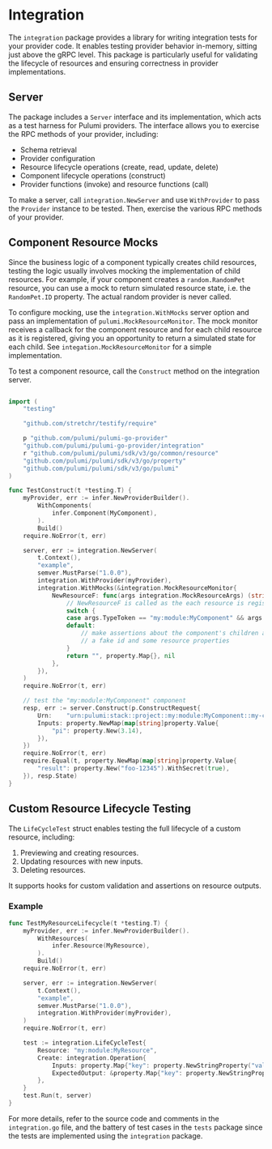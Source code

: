 # Integration


The `integration` package provides a library for writing integration tests for your provider code. It enables testing provider behavior in-memory, sitting just above the gRPC level. This package is particularly useful for validating the lifecycle of resources and ensuring correctness in provider implementations.

## Server

The package includes a `Server` interface and its implementation, which acts as a test harness for Pulumi providers.
The interface allows you to exercise the RPC methods of your provider, including:
- Schema retrieval
- Provider configuration
- Resource lifecycle operations (create, read, update, delete)
- Component lifecycle operations (construct)
- Provider functions (invoke) and resource functions (call)

To make a server, call `integration.NewServer` and use `WithProvider` to pass the `Provider` instance to be tested.
Then, exercise the various RPC methods of your provider.

## Component Resource Mocks

Since the business logic of a component typically creates child resources, testing the logic usually involves
mocking the implementation of child resources.  For example, if your component creates a `random.RandomPet` resource,
you can use a mock to return simulated resource state, i.e. the `RandomPet.ID` property. The actual random provider
is never called.

To configure mocking, use the `integration.WithMocks` server option and pass an implementation of `pulumi.MockResourceMonitor`.
The mock monitor receives a callback for the component resource and for each child resource as it is registered,
giving you an opportunity to return a simulated state for each child. See `integation.MockResourceMonitor` for a simple implementation.

To test a component resource, call the `Construct` method on the integration server.

```go

import (
	"testing"

	"github.com/stretchr/testify/require"

	p "github.com/pulumi/pulumi-go-provider"
	"github.com/pulumi/pulumi-go-provider/integration"
	r "github.com/pulumi/pulumi/sdk/v3/go/common/resource"
	"github.com/pulumi/pulumi/sdk/v3/go/property"
	"github.com/pulumi/pulumi/sdk/v3/go/pulumi"
)

func TestConstruct(t *testing.T) {
    myProvider, err := infer.NewProviderBuilder().
		WithComponents(
			infer.Component(MyComponent),
		).
		Build()
	require.NoError(t, err)

	server, err := integration.NewServer(
		t.Context(),
		"example",
		semver.MustParse("1.0.0"),
		integration.WithProvider(myProvider),
        integration.WithMocks(&integration.MockResourceMonitor{
			NewResourceF: func(args integration.MockResourceArgs) (string, property.Map, error) {
				// NewResourceF is called as the each resource is registered
				switch {
				case args.TypeToken == "my:module:MyComponent" && args.Name == "my-component":
                default:
                    // make assertions about the component's children and return
                    // a fake id and some resource properties
				}
				return "", property.Map{}, nil
			},
		}),
	)
	require.NoError(t, err)

	// test the "my:module:MyComponent" component
	resp, err := server.Construct(p.ConstructRequest{
		Urn:    "urn:pulumi:stack::project::my:module:MyComponent::my-component",
		Inputs: property.NewMap(map[string]property.Value{
			"pi": property.New(3.14),
		}),
	})
	require.NoError(t, err)
	require.Equal(t, property.NewMap(map[string]property.Value{
		"result": property.New("foo-12345").WithSecret(true),
	}), resp.State)
}
```

## Custom Resource Lifecycle Testing
The `LifeCycleTest` struct enables testing the full lifecycle of a custom resource, including:
1. Previewing and creating resources.
2. Updating resources with new inputs.
3. Deleting resources.

It supports hooks for custom validation and assertions on resource outputs.

### Example

```go
func TestMyResourceLifecycle(t *testing.T) {
	myProvider, err := infer.NewProviderBuilder().
		WithResources(
			infer.Resource(MyResource),
		).
		Build()
	require.NoError(t, err)

	server, err := integration.NewServer(
		t.Context(),
		"example",
		semver.MustParse("1.0.0"),
		integration.WithProvider(myProvider),
	)
	require.NoError(t, err)

	test := integration.LifeCycleTest{
		Resource: "my:module:MyResource",
		Create: integration.Operation{
			Inputs: property.Map{"key": property.NewStringProperty("value")},
			ExpectedOutput: &property.Map{"key": property.NewStringProperty("value")},
		},
	}
	test.Run(t, server)
}
```

For more details, refer to the source code and comments in the `integration.go` file, and the battery of test cases
in the `tests` package since the tests are implemented using the `integration` package.
